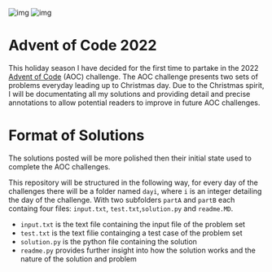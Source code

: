 ![img](https://img.shields.io/badge/Python-FFD43B?style=for-the-badge&logo=python&logoColor=blue) ![img](https://hits.seeyoufarm.com/api/count/incr/badge.svg?url=https%3A%2F%2Fgithub.com%2F{payamyek}1212%2Fhit-counter)

# Advent of Code 2022

This holiday season I have decided for the first time to partake in the 2022 [Advent of Code](https://adventofcode.com/) (AOC) challenge. The AOC challenge presents two sets of problems everyday leading up to Christmas day. Due to the Christmas spirit, I will be documentating all my solutions and providing detail and precise annotations to allow potential readers to improve in future AOC challenges.

# Format of Solutions

The solutions posted will be more polished then their initial state used to complete the AOC challenges. 

This repository will be structured in the following way, for every day of the challenges there will be a folder named `dayi`, where `i` is an integer detailing the day of the challenge. With two subfolders `partA` and `partB` each containg four files: `input.txt`, `test.txt`,`solution.py` and `readme.MD`.

- `input.txt` is the text file containing the input file of the problem set
- `test.txt` is the text filie containging a test case of the problem set
- `solution.py` is the python file containing the solution
- `readme.py` provides further insight into how the solution works and the nature of the solution and problem
